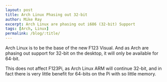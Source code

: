 ```yaml
---
layout: post
title: Arch Linux Phasing out 32-bit
author: Mike Ray
excerpt: Arch Linux are phasing out i686 (32-bit) Support
tags: [Arch, Linux]
permalink: /blog/:title/
---
```


Arch Linux is to be the base of the new F123 Visual. And as Arch are phasing out support for 32-bit on the desktop, it will only be available for 64-bit.

This does not affect F123Pi, as Arch Linux ARM will continue 32-bit, and in fact there is very little benefit for 64-bits on the Pi with so little memory.

